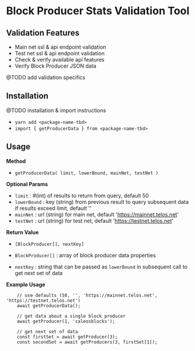 # Block Producer Stats Validation Tool
## Validation Features

- Main net ssl & api endpoint validation
- Test net ssl & api endpoint validation
- Check & verify available api features
- Verify Block Producer JSON data

@TODO add validation specifics 

## Installation

@TODO installation & import instructions

- `yarn add <package-name-tbd>`
- `import { getProducerData } from <package-name-tbd>`

## Usage
  
  **Method**
  - `getProducerData( limit, lowerBound, mainNet, testNet )`
  
  **Optional Params**
  - `limit` : #(int) of results to return from query, default 50
  - `lowerBound` : key (string) from previous result to query subsequent data if results exceed limit, default '' 
  - `mainNet` : url (string) for main net, default 'https://mainnet.telos.net'
  - `testNet` : url (string) for test net, default 'https://testnet.telos.net'

  **Return Value**
  - `[BlockProducer[], nextKey]`
  
  - `BlockProducer[]` : array of block producer data properties
  - `nextKey` : string that can be passed as `lowerBound` in subsequent call to get next set of data

  **Example Usage**
``` 
    // use defaults (50, '', 'https://mainnet.telos.net', 'https://testnet.telos.net') 
    await getProducerData();
```

``` 
    // get data about a single block producer 
    await getProducer(1, 'caleosblocks');
```
``` 
    // get next set of data
    const firstSet = await getProducer(3); 
    const secondSet = await getProducers(3, firstSet[1]);
```